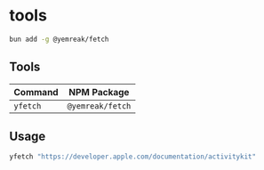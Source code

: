 # tools

```bash
bun add -g @yemreak/fetch
```

## Tools

| Command | NPM Package |
|---------|-------------|
| `yfetch` | `@yemreak/fetch` |

## Usage

```bash
yfetch "https://developer.apple.com/documentation/activitykit"
```